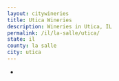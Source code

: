 ```yaml
---
layout: citywineries
title: Utica Wineries
description: Wineries in Utica, IL
permalink: /il/la-salle/utica/
state: il
county: la salle
city: utica
---
```

-
